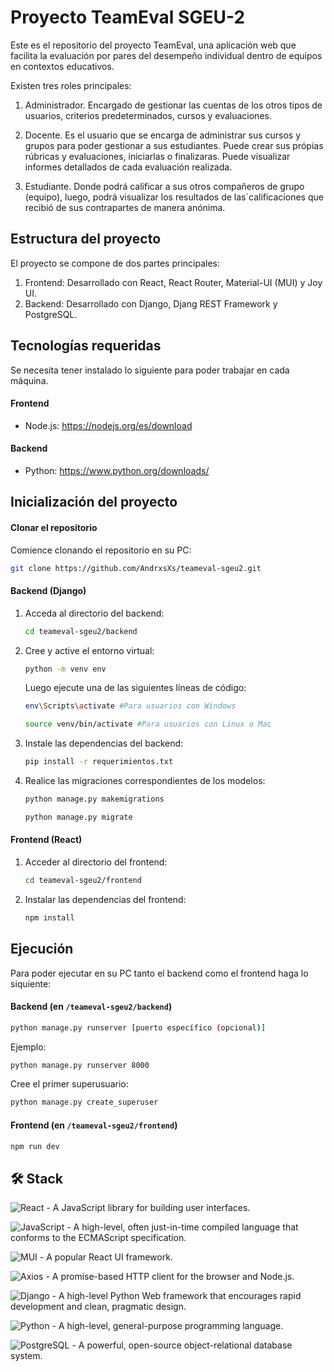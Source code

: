 # Proyecto TeamEval SGEU-2

Este es el repositorio del proyecto TeamEval, una aplicación web que facilita la evaluación por pares del desempeño individual dentro de equipos en contextos educativos.

Existen tres roles principales:

1. Administrador. Encargado de gestionar las cuentas de los otros tipos de usuarios, criterios predeterminados, cursos y evaluaciones.

2. Docente. Es el usuario que se encarga de administrar sus cursos y grupos para poder gestionar a sus estudiantes. Puede crear sus própias rúbricas y evaluaciones, iniciarlas o finalizaras. Puede visualizar informes detallados de cada evaluación realizada.

3. Estudiante. Donde podrá calificar a sus otros compañeros de grupo (equipo), luego, podrá visualizar los resultados de las´calificaciones que recibió de sus contrapartes de manera anónima.

## Estructura del proyecto

El proyecto se compone de dos partes principales:

1. Frontend: Desarrollado con React, React
   Router, Material-UI (MUI) y Joy UI.
2. Backend: Desarrollado con Django, Djang
   REST Framework y PostgreSQL.

## Tecnologías requeridas

Se necesita tener instalado lo siguiente para poder trabajar en cada máquina.

#### Frontend

- Node.js: https://nodejs.org/es/download

#### Backend

- Python: https://www.python.org/downloads/

## Inicialización del proyecto

#### Clonar el repositorio

Comience clonando el repositorio en su PC:

```sh
git clone https://github.com/AndrxsXs/teameval-sgeu2.git
```

#### Backend (Django)

1. Acceda al directorio del backend:

   ```sh
   cd teameval-sgeu2/backend

   ```

2. Cree y active el entorno virtual:

   ```sh
   python -m venv env
   ```

   Luego ejecute una de las siguientes líneas de código:

   ```sh
   env\Scripts\activate #Para usuarios con Windows
   ```

   ```sh
   source venv/bin/activate #Para usuarios con Linux o Mac
   ```

3. Instale las dependencias del backend:

   ```sh
   pip install -r requerimientos.txt
   ```

4. Realice las migraciones correspondientes de los modelos:

   ```sh
   python manage.py makemigrations
   ```

   ```sh
   python manage.py migrate
   ```

#### Frontend (React)

1. Acceder al directorio del frontend:

   ```sh
   cd teameval-sgeu2/frontend
   ```

2. Instalar las dependencias del frontend:
   ```sh
   npm install
   ```

## Ejecución

Para poder ejecutar en su PC tanto el backend como el frontend haga lo siquiente:

#### Backend (en `/teameval-sgeu2/backend`)

```sh
python manage.py runserver [puerto específico (opcional)]
```

Ejemplo:

```sh
python manage.py runserver 8000
```

Cree el primer superusuario:

```sh
python manage.py create_superuser
```

#### Frontend (en `/teameval-sgeu2/frontend`)

```sh
npm run dev
```

## 🛠️ Stack

![React][badgeReact] - A JavaScript library for building user interfaces.

![JavaScript][badgeJavaScript] - A high-level, often just-in-time compiled language that conforms to the ECMAScript specification.

![MUI][badgeMUI] - A popular React UI framework.

![Axios][badgeAxios] - A promise-based HTTP client for the browser and Node.js.

![Django][badgeDjango] - A high-level Python Web framework that encourages rapid development and clean, pragmatic design.

![Python][badgePython] - A high-level, general-purpose programming language.

![PostgreSQL][badgePostgreSQL] - A powerful, open-source object-relational database system.

[badgeReact]: https://img.shields.io/badge/React-20232A?style=for-the-badge&logo=react&logoColor=61DAFB
[badgeJavaScript]: https://img.shields.io/badge/JavaScript-F7DF1E?style=for-the-badge&logo=javascript&logoColor=black
[badgeMUI]: https://img.shields.io/badge/MUI-007FFF?style=for-the-badge&logo=mui&logoColor=white
[badgeAxios]: https://img.shields.io/badge/Axios-5A29E4?style=for-the-badge&logo=axios&logoColor=white
[badgeDjango]: https://img.shields.io/badge/Django-092E20?style=for-the-badge&logo=django&logoColor=white
[badgePython]: https://img.shields.io/badge/Python-3776AB?style=for-the-badge&logo=python&logoColor=white
[badgePostgreSQL]: https://img.shields.io/badge/PostgreSQL-336791?style=for-the-badge&logo=postgresql&logoColor=white

